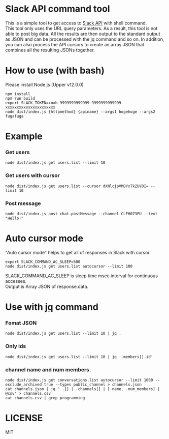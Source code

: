 # Slack API command tool

This is a simple tool to get access to [Slack API](https://api.slack.com/methods) with shell command.  
This tool only uses the URL query parameters. As a result, this tool is not able to post big data. All the results are then output to the standard output as JSON and can be processed with the jq command and so on. In addition, you can also process the API cursors to create an array JSON that combines all the resulting JSONs together.

# How to use (with bash)

Please install Node.js (Upper v12.0.0)

```
npm install
npm run build
export SLACK_TOKEN=xoxb-9999999999999-9999999999999-xxxxxxxxxxxxxxxxxxxxxx
node dist/index.js {httpmethod} {apiname} --args1 hogehoge --args2 fugafuga
```

# Example

### Get users

```
node dist/index.js get users.list --limit 10
```

### Get users with cursor

```
node dist/index.js get users.list --cursor dXNlcjpVMDYxTkZUVDI= --limit 10
```

### Post message

```
node dist/index.js post chat.postMessage --channel CLFH073PU --text "Hello!"
```

# Auto cursor mode

"Auto cursor mode" helps to get all of responses in Slack with cursor.

```
export SLACK_COMMAND_AC_SLEEP=500
node dist/index.js get users.list autocursor --limit 100
```

SLACK_COMMAND_AC_SLEEP is sleep time msec interval for continuous accesses.  
Output is Array JSON of response.data.

# Use with [jq](https://stedolan.github.io/jq/) command

### Fomat JSON

```
node dist/index.js get users.list --limit 10 | jq .
```

### Only ids

```
node dist/index.js get users.list --limit 10 | jq '.members[].id'
```

### channel name and num members.

```
node dist/index.js get conversations.list autocursor --limit 1000 --exclude_archived true --types public_channel > channels.json
cat channels.json | jq ' .[] | .channels[] | [.name, .num_members] | @csv' > channels.csv
cat channels.csv | grep programming
```

# LICENSE

MIT
